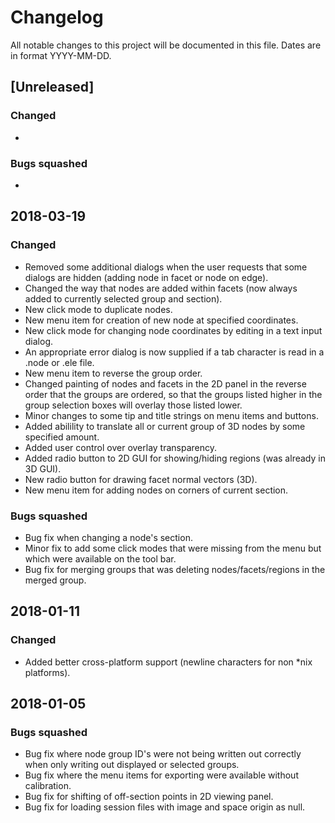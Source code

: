 # Changelog
All notable changes to this project will be documented in this file. Dates are in format YYYY-MM-DD.

## [Unreleased]
### Changed
-
### Bugs squashed
-

## 2018-03-19
### Changed
- Removed some additional dialogs when the user requests that some dialogs are hidden (adding node in facet or node on edge).
- Changed the way that nodes are added within facets (now always added to currently selected group and section).
- New click mode to duplicate nodes.
- New menu item for creation of new node at specified coordinates.
- New click mode for changing node coordinates by editing in a text input dialog.
- An appropriate error dialog is now supplied if a tab character is read in a .node or .ele file.
- New menu item to reverse the group order.
- Changed painting of nodes and facets in the 2D panel in the reverse order that the groups are ordered, so that the groups listed higher in the group selection boxes will overlay those listed lower.
- Minor changes to some tip and title strings on menu items and buttons.
- Added abilility to translate all or current group of 3D nodes by some specified amount.
- Added user control over overlay transparency.
- Added radio button to 2D GUI for showing/hiding regions (was already in 3D GUI).
- New radio button for drawing facet normal vectors (3D).
- New menu item for adding nodes on corners of current section.
### Bugs squashed
- Bug fix when changing a node's section.
- Minor fix to add some click modes that were missing from the menu but which were available on the tool bar.
- Bug fix for merging groups that was deleting nodes/facets/regions in the merged group.

## 2018-01-11
### Changed
- Added better cross-platform support (newline characters for non *nix platforms).

## 2018-01-05
### Bugs squashed
- Bug fix where node group ID's were not being written out correctly when only writing out displayed or selected groups.
- Bug fix where the menu items for exporting were available without calibration.
- Bug fix for shifting of off-section points in 2D viewing panel.
- Bug fix for loading session files with image and space origin as null.
